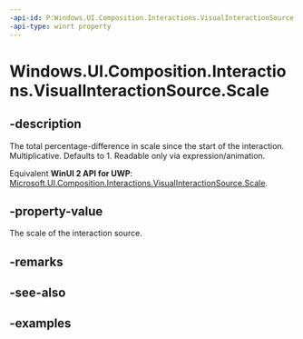 ```yaml
---
-api-id: P:Windows.UI.Composition.Interactions.VisualInteractionSource.Scale
-api-type: winrt property
---
```


<!-- Property syntax.
public float Scale { get; }
-->

# Windows.UI.Composition.Interactions.VisualInteractionSource.Scale

## -description
The total percentage-difference in scale since the start of the interaction. Multiplicative. Defaults to 1. Readable only via expression/animation.

Equivalent **WinUI 2 API for UWP**: [Microsoft.UI.Composition.Interactions.VisualInteractionSource.Scale](/windows/winui/api/microsoft.ui.composition.interactions.visualinteractionsource.scale).

## -property-value
The scale of the interaction source.

## -remarks

## -see-also

## -examples

